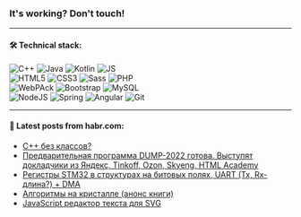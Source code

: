 ### It's working? Don't touch!

---

#### 🛠️ Technical stack:

![C++](https://img.shields.io/badge/C++-informational?logo=c%2B%2B&style=flat&logoColor=white&color=9C033A)
![Java](https://img.shields.io/badge/Java-informational?logo=java&style=flat&logoColor=white&color=007396)
![Kotlin](https://img.shields.io/badge/Kotlin-informational?logo=Kotlin&style=flat&logoColor=white&color=0095D5)
![JS](https://img.shields.io/badge/JS-informational?logo=javaScript&style=flat&logoColor=black&color=F7Df1E) <br>
![HTML5](https://img.shields.io/badge/HTML5-informational?logo=html5&style=flat&logoColor=white&color=E34F26)
![CSS3](https://img.shields.io/badge/CSS3-informational?logo=css3&style=flat&logoColor=white&color=157286)
![Sass](https://img.shields.io/badge/Saas-informational?logo=sass&style=flat&logoColor=white&color=hotpink)
![PHP](https://img.shields.io/badge/PHP-informational?logo=php&style=flat&logoColor=white&color=777BB4) <br>
![WebPAck](https://img.shields.io/badge/WebPack-informational?logo=webPack&style=flat&logoColor=white&color=FF6F00)
![Bootstrap](https://img.shields.io/badge/Bootstrap-informational?logo=Bootstrap&style=flat&logoColor=white&color=7952B3)
![MySQL](https://img.shields.io/badge/MySQL-informational?logo=MySQL&style=flat&logoColor=white&color=00f) <br>
![NodeJS](https://img.shields.io/badge/NodeJS-informational?logo=node.js&style=flat&logoColor=white&color=43853D)
![Spring](https://img.shields.io/badge/Spring-informational?logo=Spring&style=flat&logoColor=white&color=0A9EDC)
![Angular](https://img.shields.io/badge/Vue-informational?logo=vue.js&style=flat&logoColor=white&color=red)
![Git](https://img.shields.io/badge/Git-informational?logo=git&style=flat&logoColor=white&color=darkorange)

___

#### 💬 Latest posts from habr.com:

<!-- BLOG-POST-LIST:START -->
- [С++ без классов?](https://habr.com/ru/post/662351/?utm_source=habrahabr&utm_medium=rss&utm_campaign=662351)
- [Предварительная программа DUMP-2022 готова. Выступят докладчики из Яндекс, Tinkoff, Ozon, Skyeng, HTML Academy](https://habr.com/ru/post/662347/?utm_source=habrahabr&utm_medium=rss&utm_campaign=662347)
- [Регистры STM32 в структурах на битовых полях, UART &lpar;Tx, Rx-длина?&rpar; + DMA](https://habr.com/ru/post/662341/?utm_source=habrahabr&utm_medium=rss&utm_campaign=662341)
- [Алгоритмы на кристалле &lpar;анонс книги&rpar;](https://habr.com/ru/post/549380/?utm_source=habrahabr&utm_medium=rss&utm_campaign=549380)
- [JavaScript редактор текста для SVG](https://habr.com/ru/post/662335/?utm_source=habrahabr&utm_medium=rss&utm_campaign=662335)
<!-- BLOG-POST-LIST:END -->
